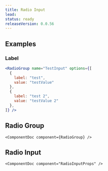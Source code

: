 ```yaml
---
title: Radio Input
lead: 
status: ready
releaseVersion: 0.0.56
---
```


## Examples

### Label 
```.jsx
<RadioGroup name="TestInput" options={[
  {
    label: "test",
    value: "testValue"
  },
  {
    label: "test 2",
    value: "testValue 2"
  },
]} />
```


## Radio Group
```!jsx
<ComponentDoc component={RadioGroup} />
```


## Radio Input
```!jsx
<ComponentDoc component="RadioInputProps" />
```

